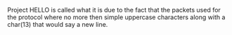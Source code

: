 Project HELLO is called what it is due to the fact that the packets used for the protocol where no more then simple uppercase characters along with a char(13) that would say a new line.
